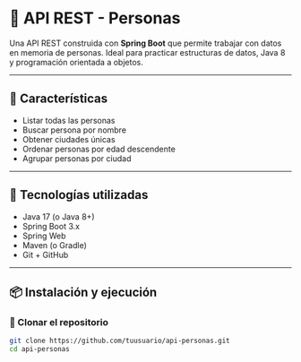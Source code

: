 # 📘 API REST - Personas

Una API REST construida con **Spring Boot** que permite trabajar con datos en memoria de personas. Ideal para practicar estructuras de datos, Java 8 y programación orientada a objetos.

---

## 🚀 Características

- Listar todas las personas
- Buscar persona por nombre
- Obtener ciudades únicas
- Ordenar personas por edad descendente
- Agrupar personas por ciudad

---

## 🧱 Tecnologías utilizadas

- Java 17 (o Java 8+)
- Spring Boot 3.x
- Spring Web
- Maven (o Gradle)
- Git + GitHub

---

## 📦 Instalación y ejecución

### 🔽 Clonar el repositorio

```bash
git clone https://github.com/tuusuario/api-personas.git
cd api-personas
